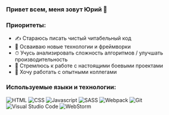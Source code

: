 ### Привет всем, меня зовут Юрий 👋

### Приоритеты:
- ✍ Стараюсь писать чистый читабельный код
- 🚀 Осваиваю новые технологии и фреймворки
- ⏱ Учусь анализировать сложность алгоритмов / улучшать производительность
- 🎯 Стремлюсь к работе с настоящими боевыми проектами
- 🔞 Хочу работать с опытными коллегами

### Используемые языки и технологии: 
![HTML](https://img.shields.io/badge/-HTML-0d1117?style=for-the-badge&logo=html5)
![CSS](https://img.shields.io/badge/-CSS-0d1117?style=for-the-badge&logo=css3)
![Javascript](https://img.shields.io/badge/-Javascript-0d1117?style=for-the-badge&logo=Javascript)
![SASS](https://img.shields.io/badge/-SASS-0d1117?style=for-the-badge&logo=sass)
![Webpack](https://img.shields.io/badge/-Webpack-0d1117?style=for-the-badge&logo=Webpack)
![Git](https://img.shields.io/badge/git-0d1117?style=for-the-badge&logo=git)
![Visual Studio Code](https://img.shields.io/badge/VScode-0d1117?style=for-the-badge&logo=visual-studio-code)
![WebStorm](https://img.shields.io/badge/WebStorm-0d1117?style=for-the-badge&logo=webstorm)
